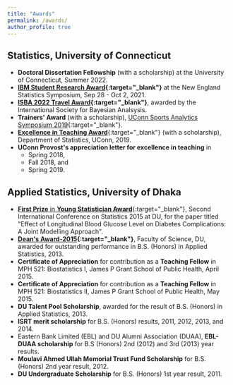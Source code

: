 ```yaml
---
title: "Awards"
permalink: /awards/
author_profile: true
---
```


## Statistics, University of Connecticut
* **Doctoral Dissertation Fellowship** (with a scholarship) at the University of Connecticut, Summer 2022.
* **[IBM Student Research Award](https://nestat.org/researchawards/nessresearch2021/){:target="_blank"}** at the New England Statistics Symposium, Sep 28 - Oct 2, 2021.
* **[ISBA 2022 Travel Award](https://stat.uconn.edu/2021/09/07/awards-2/){:target="_blank"}**, awarded by the International Society for Bayesian Analsysis.
* **Trainers' Award** (with a scholarship), [UConn Sports Analytics Symposium 2019](https://statds.org/events/ucsas2019/){:target="_blank"}.
* [**Excellence in Teaching Award**](https://statistics.uconn.edu/graduate/department-awards/){:target="_blank"} (with a scholarship), Department of Statistics, UConn, 2019.
* **UConn Provost's appreciation letter for excellence in teaching** in 
  + Spring 2018, 
  + Fall 2018, and 
  + Spring 2019. 

## Applied Statistics, University of Dhaka
* [**First Prize** in **Young Statistician Award**](https://www.isrt.ac.bd/news/isrt-alumni-and-student-win-young-statistician-award-at-statistics-conference/){:target="_blank"}, Second International Conference on Statistics 2015 at DU, for the paper titled "Effect of Longitudinal Blood Glucose Level on Diabetes Complications: A Joint Modelling Approach".
* **[Dean's Award-2015](https://www.isrt.ac.bd/news/isrt-students-receive-deans-award/){:target="_blank"}**, Faculty of Science, DU, awarded for outstanding performance in B.S. (Honors) in Applied Statistics, 2013.
* **Certificate of Appreciation** for contribution as a **Teaching Fellow** in MPH 521: Biostatistics I, James P Grant School of Public Health, April 2015.
*	**Certificate of Appreciation** for contribution as a **Teaching Fellow** in MPH 521: Biostatistics II, James P Grant School of Public Health, May 2015.
* **DU Talent Pool Scholarship**, awarded for the result of B.S. (Honors) in Applied Statistics, 2013.
* **ISRT merit scholarship** for B.S. (Honors) results, 2011, 2012, 2013, and 2014.
* Eastern Bank Limited (EBL) and DU Alumni Association (DUAA), **EBL-DUAA scholarship** for B.S (Honors) 2nd (2012) and 3rd (2013) year results.
* **Moulavi Ahmed Ullah Memorial Trust Fund Scholarship** for B.S. (Honors) 2nd year result, 2012.
* **DU Undergraduate Scholarship** for B.S. (Honors) 1st year result, 2011.


